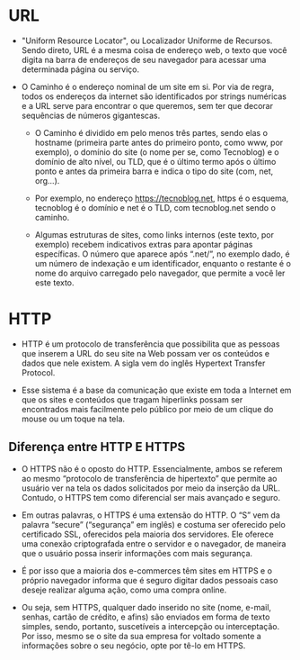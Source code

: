 # URL
* "Uniform Resource Locator", ou Localizador Uniforme de Recursos. Sendo direto, URL é a mesma coisa de endereço web, o texto que você digita na barra de endereços de seu navegador para acessar uma determinada página ou serviço.

* O Caminho é o endereço nominal de um site em si. Por via de regra, todos os endereços da internet são identificados por strings numéricas e a URL serve para encontrar o que queremos, sem ter que decorar sequências de números gigantescas.

    * O Caminho é dividido em pelo menos três partes, sendo elas o hostname (primeira parte antes do primeiro ponto, como www, por exemplo), o domínio do site (o nome per se, como Tecnoblog) e o domínio de alto nível, ou TLD, que é o último termo após o último ponto e antes da primeira barra e indica o tipo do site (com, net, org…).

    * Por exemplo, no endereço https://tecnoblog.net, https é o esquema, tecnoblog é o domínio e net é o TLD, com tecnoblog.net sendo o caminho.

    * Algumas estruturas de sites, como links internos (este texto, por exemplo) recebem indicativos extras para apontar páginas específicas. O número que aparece após “.net/”, no exemplo dado, é um número de indexação e um identificador, enquanto o restante é o nome do arquivo carregado pelo navegador, que permite a você ler este texto.

# HTTP

* HTTP é um protocolo de transferência que possibilita que as pessoas que inserem a URL do seu site na Web possam ver os conteúdos e dados que nele existem. A sigla vem do inglês Hypertext Transfer Protocol.

* Esse sistema é a base da comunicação que existe em toda a Internet em que os sites e conteúdos que tragam hiperlinks possam ser encontrados mais facilmente pelo público por meio de um clique do mouse ou um toque na tela.

## Diferença entre HTTP E HTTPS 

* O HTTPS não é o oposto do HTTP. Essencialmente, ambos se referem ao mesmo “protocolo de transferência de hipertexto” que permite ao usuário ver na tela os dados solicitados por meio da inserção da URL. Contudo, o HTTPS tem como diferencial ser mais avançado e seguro.

* Em outras palavras, o HTTPS é uma extensão do HTTP. O “S” vem da palavra “secure” (“segurança” em inglês) e costuma ser oferecido pelo certificado SSL, oferecidos pela maioria dos servidores. Ele oferece uma conexão criptografada entre o servidor e o navegador, de maneira que o usuário possa inserir informações com mais segurança.

* É por isso que a maioria dos e-commerces têm sites em HTTPS e o próprio navegador informa que é seguro digitar dados pessoais caso deseje realizar alguma ação, como uma compra online.

* Ou seja, sem HTTPS, qualquer dado inserido no site (nome, e-mail, senhas, cartão de crédito, e afins) são enviados em forma de texto simples, sendo, portanto, suscetíveis a intercepção ou interceptação. Por isso, mesmo se o site da sua empresa for voltado somente a informações sobre o seu negócio, opte por tê-lo em HTTPS.